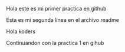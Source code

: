 Hola este es mi primer practica en github

Esta es mi segunda linea en el archivo readme

Hola koders

Continuandon con la practica 1 en gihub
